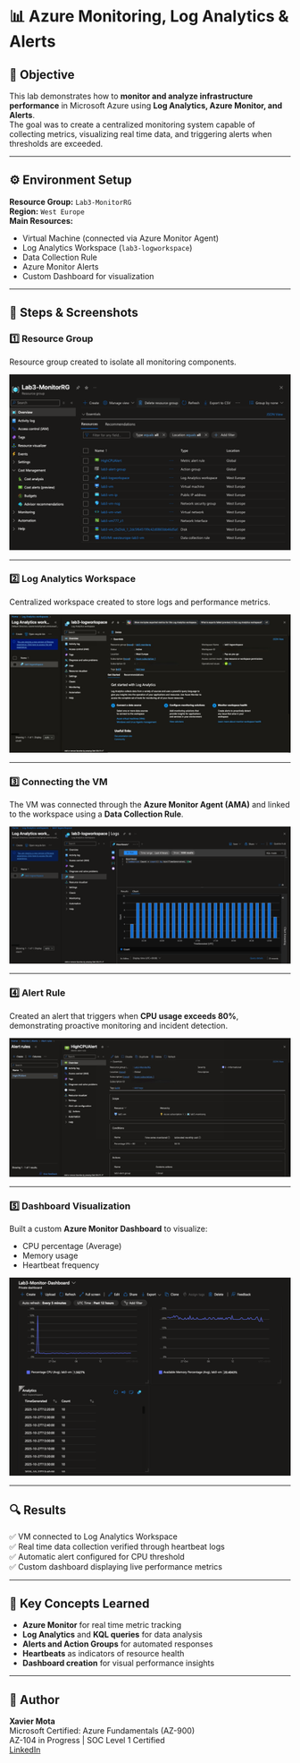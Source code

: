 # 📊 Azure Monitoring, Log Analytics & Alerts

## 🎯 Objective
This lab demonstrates how to **monitor and analyze infrastructure performance** in Microsoft Azure using **Log Analytics, Azure Monitor, and Alerts**.  
The goal was to create a centralized monitoring system capable of collecting metrics, visualizing real time data, and triggering alerts when thresholds are exceeded.

---

## ⚙️ Environment Setup
**Resource Group:** `Lab3-MonitorRG`  
**Region:** `West Europe`  
**Main Resources:**
- Virtual Machine (connected via Azure Monitor Agent)  
- Log Analytics Workspace (`lab3-logworkspace`)  
- Data Collection Rule  
- Azure Monitor Alerts  
- Custom Dashboard for visualization  

---

## 🧩 Steps & Screenshots

### 1️⃣ Resource Group
Resource group created to isolate all monitoring components.  

![Resource Group](/screenshots/resource_group.png)

---

### 2️⃣ Log Analytics Workspace
Centralized workspace created to store logs and performance metrics.  

![Log Workspace](/screenshots/log_workspace.jpeg)

---

### 3️⃣ Connecting the VM
The VM was connected through the **Azure Monitor Agent (AMA)** and linked to the workspace using a **Data Collection Rule**.  

![Logs Heartbeat](/screenshots/heartbeat.png)  

---

### 4️⃣ Alert Rule
Created an alert that triggers when **CPU usage exceeds 80%**, demonstrating proactive monitoring and incident detection.  

![Alert Rule](/screenshots/alert_rule.jpeg)

---

### 5️⃣ Dashboard Visualization
Built a custom **Azure Monitor Dashboard** to visualize:
- CPU percentage (Average)  
- Memory usage  
- Heartbeat frequency  

![Dashboard](/screenshots/dashboard.png)

---

## 🔍 Results
✅ VM connected to Log Analytics Workspace  
✅ Real time data collection verified through heartbeat logs  
✅ Automatic alert configured for CPU threshold  
✅ Custom dashboard displaying live performance metrics  

---

## 🧠 Key Concepts Learned
- **Azure Monitor** for real time metric tracking  
- **Log Analytics** and **KQL queries** for data analysis  
- **Alerts and Action Groups** for automated responses  
- **Heartbeats** as indicators of resource health  
- **Dashboard creation** for visual performance insights  

---

## 👤 Author
**Xavier Mota**  
Microsoft Certified: Azure Fundamentals (AZ-900)  
AZ-104 in Progress | SOC Level 1 Certified  
[LinkedIn](https://linkedin.com/in/xaviermota7) 
